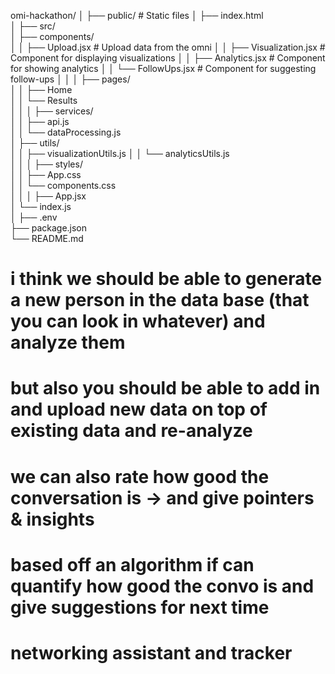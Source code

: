 omi-hackathon/
│
├── public/                     # Static files
│   ├── index.html              
│
├── src/                        
│   ├── components/             
│   │   ├── Upload.jsx          # Upload data from the omni
│   │   ├── Visualization.jsx    # Component for displaying visualizations
│   │   ├── Analytics.jsx        # Component for showing analytics
│   │   └── FollowUps.jsx        # Component for suggesting follow-ups
│   │
│   ├── pages/                  
│   │   ├── Home           
│   │   └── Results        
│   │
│   ├── services/               
│   │   ├── api.js             
│   │   └── dataProcessing.js    
│   ├── utils/                  
│   │   ├── visualizationUtils.js 
│   │   └── analyticsUtils.js    
│   │
│   ├── styles/                 
│   │   ├── App.css             
│   │   └── components.css       
│   │
│   ├── App.jsx                 
│   └── index.js                
│
├── .env                        
├── package.json                
└── README.md                   


# i think we should be able to generate a new person in the data base (that you can look in whatever) and analyze them
# but also you should be able to add in and upload new data on top of existing data and re-analyze
# we can also rate how good the conversation is -> and give pointers & insights
# based off an algorithm if can quantify how good the convo is and give suggestions for next time


# networking assistant and tracker